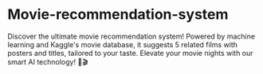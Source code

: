 # Movie-recommendation-system
Discover the ultimate movie recommendation system! Powered by machine learning and Kaggle's movie database, it suggests 5 related films with posters and titles, tailored to your taste. Elevate your movie nights with our smart AI technology! 🍿🎬
